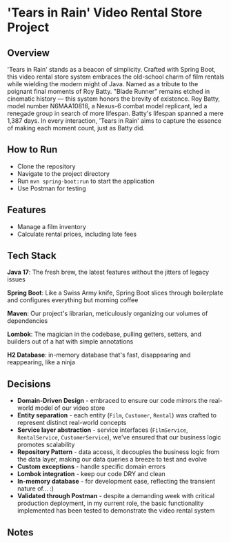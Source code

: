 # 'Tears in Rain' Video Rental Store Project

## Overview
'Tears in Rain' stands as a beacon of simplicity. Crafted with Spring Boot, this video rental store system embraces the old-school charm of film rentals while wielding the modern might of Java. Named as a tribute to the poignant final moments of Roy Batty. "Blade Runner" remains etched in cinematic history — this system honors the brevity of existence. Roy Batty, model number N6MAA10816, a Nexus-6 combat model replicant, led a renegade group in search of more lifespan. Batty's lifespan spanned a mere 1,387 days. In every interaction, 'Tears in Rain' aims to capture the essence of making each moment count, just as Batty did.

## How to Run
- Clone the repository
- Navigate to the project directory
- Run `mvn spring-boot:run` to start the application
- Use Postman for testing

## Features
- Manage a film inventory
- Calculate rental prices, including late fees

## Tech Stack

**Java 17**: The fresh brew, the latest features without the jitters of legacy issues

**Spring Boot**: Like a Swiss Army knife, Spring Boot slices through boilerplate and configures everything but morning coffee

**Maven**: Our project's librarian, meticulously organizing our volumes of dependencies

**Lombok**: The magician in the codebase, pulling getters, setters, and builders out of a hat with simple annotations

**H2 Database**: in-memory database that's fast, disappearing and reappearing, like a ninja

## Decisions

- **Domain-Driven Design** - embraced to ensure our code mirrors the real-world model of our video store
- **Entity separation** - each entity (`Film`, `Customer`, `Rental`) was crafted to represent distinct real-world concepts
- **Service layer abstraction** - service interfaces (`FilmService`, `RentalService`, `CustomerService`), we've ensured that our business logic promotes scalability
- **Repository Pattern** - data access, it decouples the business logic from the data layer, making our data queries a breeze to test and evolve
- **Custom exceptions** - handle specific domain errors
- **Lombok integration** - keep our code DRY and clean
- **In-memory database** - for development ease, reflecting the transient nature of... :)
- **Validated through Postman** -  despite a demanding week with critical production deployment, in my current role, the basic functionality implemented has been tested to demonstrate the video rental system

## Notes


